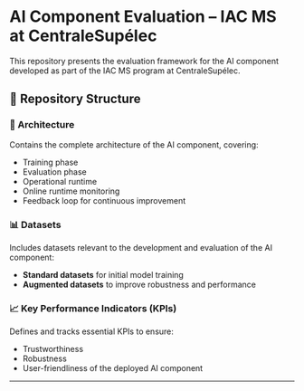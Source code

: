 # AI Component Evaluation – IAC MS at CentraleSupélec

This repository presents the evaluation framework for the AI component developed as part of the IAC MS program at CentraleSupélec.

## 📁 Repository Structure

### 🔧 Architecture
Contains the complete architecture of the AI component, covering:
- Training phase
- Evaluation phase
- Operational runtime
- Online runtime monitoring
- Feedback loop for continuous improvement

### 📊 Datasets
Includes datasets relevant to the development and evaluation of the AI component:
- **Standard datasets** for initial model training
- **Augmented datasets** to improve robustness and performance

### 📈 Key Performance Indicators (KPIs)
Defines and tracks essential KPIs to ensure:
- Trustworthiness
- Robustness
- User-friendliness
of the deployed AI component

---


